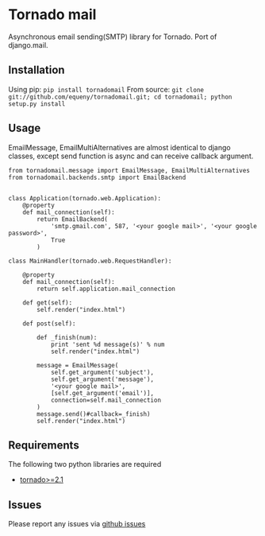 Tornado mail
============

Asynchronous email sending(SMTP) library for Tornado. Port of django.mail.


Installation
------------

Using pip: `pip install tornadomail`
From source: `git clone git://github.com/equeny/tornadomail.git; cd tornadomail; python setup.py install`

Usage
-----

EmailMessage, EmailMultiAlternatives are almost identical to django classes, except send function is async and can receive callback argument.

    from tornadomail.message import EmailMessage, EmailMultiAlternatives
    from tornadomail.backends.smtp import EmailBackend


    class Application(tornado.web.Application):
        @property
        def mail_connection(self):
            return EmailBackend(
                'smtp.gmail.com', 587, '<your google mail>', '<your google password>',
                True
            )

    class MainHandler(tornado.web.RequestHandler):

        @property
        def mail_connection(self):
            return self.application.mail_connection

        def get(self):
            self.render("index.html")

        def post(self):

            def _finish(num):
                print 'sent %d message(s)' % num
                self.render("index.html")

            message = EmailMessage(
                self.get_argument('subject'),
                self.get_argument('message'),
                '<your google mail>',
                [self.get_argument('email')],
                connection=self.mail_connection
            )
            message.send()#callback=_finish)
            self.render("index.html")
                                                                                                    
Requirements
------------
The following two python libraries are required

* [tornado>=2.1](http://github.com/facebook/tornado)

Issues
------

Please report any issues via [github issues](https://github.com/equeny/tornadomail/issues)
